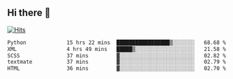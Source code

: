 ## Hi there 👋

<!--
**alihaqberdi/alihaqberdi** is a ✨ _special_ ✨ repository because its `README.md` (this file) appears on your GitHub profile.

Here are some ideas to get you started:

- 🔭 I’m currently working on ...
- 🌱 I’m currently learning ...
- 👯 I’m looking to collaborate on ...
- 🤔 I’m looking for help with ...
- 💬 Ask me about ...
- 📫 How to reach me: ...
- 😄 Pronouns: ...
- ⚡ Fun fact: ...
-->

[![Hits](https://hits.sh/github.com/alihaqberdi.svg)](https://hits.sh/github.com/alihaqberdi/)

<!--START_SECTION:waka-->

```txt
Python             15 hrs 22 mins  █████████████████▒░░░░░░░   68.68 %
XML                4 hrs 49 mins   █████▒░░░░░░░░░░░░░░░░░░░   21.58 %
SCSS               37 mins         ▓░░░░░░░░░░░░░░░░░░░░░░░░   02.82 %
textmate           37 mins         ▓░░░░░░░░░░░░░░░░░░░░░░░░   02.79 %
HTML               36 mins         ▓░░░░░░░░░░░░░░░░░░░░░░░░   02.70 %
```

<!--END_SECTION:waka-->
